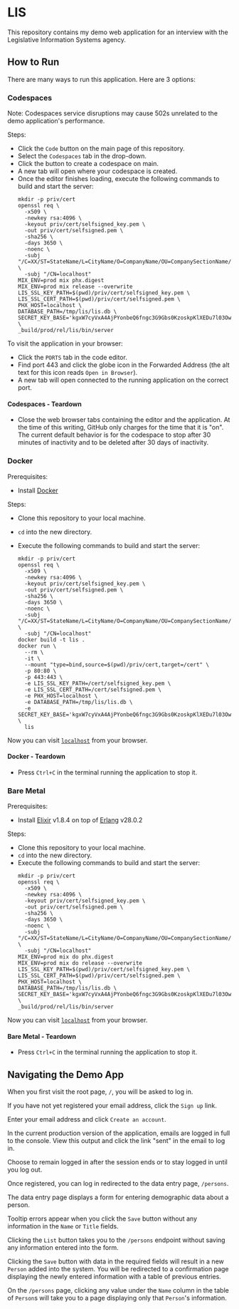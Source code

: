 # LIS

This repository contains my demo web application for an interview with the Legislative Information Systems agency.

## How to Run

There are many ways to run this application. Here are 3 options:

### Codespaces

Note: Codespaces service disruptions may cause 502s unrelated to the demo application's performance.

Steps:

- Click the `Code` button on the main page of this repository.
- Select the `Codespaces` tab in the drop-down.
- Click the button to create a codespace on main.
- A new tab will open where your codespace is created.
- Once the editor finishes loading, execute the following commands to build and start the server:
  ```console
  mkdir -p priv/cert
  openssl req \
    -x509 \
    -newkey rsa:4096 \
    -keyout priv/cert/selfsigned_key.pem \
    -out priv/cert/selfsigned.pem \
    -sha256 \
    -days 3650 \
    -noenc \
    -subj "/C=XX/ST=StateName/L=CityName/O=CompanyName/OU=CompanySectionName/CN=CommonNameOrHostname" \
    -subj "/CN=localhost"
  MIX_ENV=prod mix phx.digest
  MIX_ENV=prod mix release --overwrite
  LIS_SSL_KEY_PATH=$(pwd)/priv/cert/selfsigned_key.pem \
  LIS_SSL_CERT_PATH=$(pwd)/priv/cert/selfsigned.pem \
  PHX_HOST=localhost \
  DATABASE_PATH=/tmp/lis/lis.db \
  SECRET_KEY_BASE='kgxW7cyVxA4AjPYonbeQ6fngc3G9Gbs0KzoskpKlXEDu7l03Ow80gnubD/56yAPr' \
  _build/prod/rel/lis/bin/server
  ```

To visit the application in your browser:

- Click the `PORTS` tab in the code editor.
- Find port 443 and click the globe icon in the Forwarded Address (the alt text for this icon reads `Open in Browser`).
- A new tab will open connected to the running application on the correct port.

#### Codespaces - Teardown

- Close the web browser tabs containing the editor and the application. At the time of this writing, GitHub only charges for the time that it is "on". The current default behavior is for the codespace to stop after 30 minutes of inactivity and to be deleted after 30 days of inactivity.

### Docker

Prerequisites:

- Install [Docker](https://www.docker.com/)

Steps:

- Clone this repository to your local machine.
- `cd` into the new directory.
- Execute the following commands to build and start the server:

  ```console
  mkdir -p priv/cert
  openssl req \
    -x509 \
    -newkey rsa:4096 \
    -keyout priv/cert/selfsigned_key.pem \
    -out priv/cert/selfsigned.pem \
    -sha256 \
    -days 3650 \
    -noenc \
    -subj "/C=XX/ST=StateName/L=CityName/O=CompanyName/OU=CompanySectionName/CN=CommonNameOrHostname" \
    -subj "/CN=localhost"
  docker build -t lis .
  docker run \
    --rm \
    -it \
    --mount "type=bind,source=$(pwd)/priv/cert,target=/cert" \
    -p 80:80 \
    -p 443:443 \
    -e LIS_SSL_KEY_PATH=/cert/selfsigned_key.pem \
    -e LIS_SSL_CERT_PATH=/cert/selfsigned.pem \
    -e PHX_HOST=localhost \
    -e DATABASE_PATH=/tmp/lis/lis.db \
    -e SECRET_KEY_BASE='kgxW7cyVxA4AjPYonbeQ6fngc3G9Gbs0KzoskpKlXEDu7l03Ow80gnubD/56yAPr' \
    lis
  ```

Now you can visit [`localhost`](https://localhost) from your browser.

#### Docker - Teardown

- Press `Ctrl+C` in the terminal running the application to stop it.

### Bare Metal

Prerequisites:

- Install [Elixir](https://elixir-lang.org/install.html) v1.8.4 on top of [Erlang](https://elixir-lang.org/install.html#installing-erlang) v28.0.2

Steps:

- Clone this repository to your local machine.
- `cd` into the new directory.
- Execute the following commands to build and start the server:
  ```console
  mkdir -p priv/cert
  openssl req \
    -x509 \
    -newkey rsa:4096 \
    -keyout priv/cert/selfsigned_key.pem \
    -out priv/cert/selfsigned.pem \
    -sha256 \
    -days 3650 \
    -noenc \
    -subj "/C=XX/ST=StateName/L=CityName/O=CompanyName/OU=CompanySectionName/CN=CommonNameOrHostname" \
    -subj "/CN=localhost"
  MIX_ENV=prod mix do phx.digest
  MIX_ENV=prod mix do release --overwrite
  LIS_SSL_KEY_PATH=$(pwd)/priv/cert/selfsigned_key.pem \
  LIS_SSL_CERT_PATH=$(pwd)/priv/cert/selfsigned.pem \
  PHX_HOST=localhost \
  DATABASE_PATH=/tmp/lis/lis.db \
  SECRET_KEY_BASE='kgxW7cyVxA4AjPYonbeQ6fngc3G9Gbs0KzoskpKlXEDu7l03Ow80gnubD/56yAPr' \
  _build/prod/rel/lis/bin/server
  ```

Now you can visit [`localhost`](https://localhost) from your browser.

#### Bare Metal - Teardown

- Press `Ctrl+C` in the terminal running the application to stop it.

## Navigating the Demo App

When you first visit the root page, `/`, you will be asked to log in.

If you have not yet registered your email address, click the `Sign up` link.

Enter your email address and click `Create an account`.

In the current production version of the application, emails are logged in full to the console. View this output and click the link "sent" in the email to log in.

Choose to remain logged in after the session ends or to stay logged in until you log out.

Once registered, you can log in redirected to the data entry page, `/persons`.

The data entry page displays a form for entering demographic data about a person.

Tooltip errors appear when you click the `Save` button without any information in the `Name` or `Title` fields.

Clicking the `List` button takes you to the `/persons` endpoint without saving any information entered into the form.

Clicking the `Save` button with data in the required fields will result in a new `Person` added into the system. You will be redirected to a confirmation page displaying the newly entered information with a table of previous entries.

On the `/persons` page, clicking any value under the `Name` column in the table of `Person`s will take you to a page displaying only that `Person`'s information.